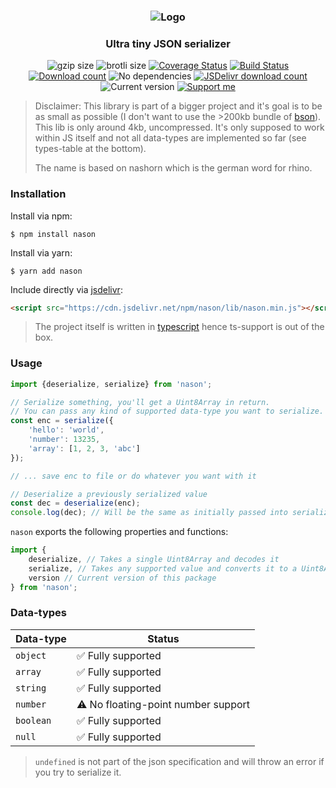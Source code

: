 <h3 align="center">
    <img src="https://user-images.githubusercontent.com/30767528/78268115-0b6b7000-7508-11ea-85ff-d077fd144d3f.png" alt="Logo">
</h3>

<h3 align="center">
    Ultra tiny JSON serializer
</h3>

<p align="center">
  <img alt="gzip size" src="https://img.badgesize.io/https://cdn.jsdelivr.net/npm/nason/lib/nason.min.js?compression=gzip&style=flat-square">
  <img alt="brotli size" src="https://img.badgesize.io/https://cdn.jsdelivr.net/npm/nason/lib/nason.min.js?compression=brotli&style=flat-square">
  <a href='https://coveralls.io/github/Simonwep/nason?branch=master'><img
     src='https://img.shields.io/coveralls/github/Simonwep/nason?style=flat-square'
     alt='Coverage Status'/></a>
  <a href="https://github.com/Simonwep/nason/actions"><img
     alt="Build Status"
     src="https://img.shields.io/github/workflow/status/Simonwep/nason/CI?style=flat-square"/></a>
  <a href="https://www.npmjs.com/package/nason"><img
     alt="Download count"
     src="https://img.shields.io/npm/dm/nason.svg?style=popout-square"></a>
  <img alt="No dependencies" src="https://img.shields.io/badge/dependencies-none-27ae60.svg?style=popout-square">
  <a href="https://www.jsdelivr.com/package/npm/nason"><img
     alt="JSDelivr download count"
     src="https://data.jsdelivr.com/v1/package/npm/nason/badge"></a>
  <img alt="Current version"
       src="https://img.shields.io/github/tag/Simonwep/nason.svg?color=3498DB&label=version&style=flat-square">
  <a href="https://github.com/sponsors/Simonwep"><img
     alt="Support me"
     src="https://img.shields.io/badge/github-support-3498DB.svg?style=popout-square"></a>
</p>



> Disclaimer: This library is part of a bigger project and it's goal is to be as small as possible (I don't want to use the >200kb bundle of [bson](https://github.com/mongodb/js-bson)). This lib is only around 4kb, uncompressed.
> It's only supposed to work within JS itself and not all data-types are implemented so far (see types-table at the bottom).
>
> The name is based on nashorn which is the german word for rhino.


### Installation

Install via npm:
```shell
$ npm install nason
```

Install via yarn:
```shell
$ yarn add nason
```

Include directly via [jsdelivr](https://www.jsdelivr.com/package/npm/nason):
```html
<script src="https://cdn.jsdelivr.net/npm/nason/lib/nason.min.js"></script>
```

> The project itself is written in [typescript](https://www.typescriptlang.org/) hence ts-support is out of the box.

### Usage

```js
import {deserialize, serialize} from 'nason';

// Serialize something, you'll get a Uint8Array in return.
// You can pass any kind of supported data-type you want to serialize.
const enc = serialize({
    'hello': 'world',
    'number': 13235,
    'array': [1, 2, 3, 'abc']
});

// ... save enc to file or do whatever you want with it

// Deserialize a previously serialized value
const dec = deserialize(enc);
console.log(dec); // Will be the same as initially passed into serialize
```

`nason` exports the following properties and functions:
```js
import {
    deserialize, // Takes a single Uint8Array and decodes it
    serialize, // Takes any supported value and converts it to a Uint8Array
    version // Current version of this package
} from 'nason';
```

### Data-types

| Data-type | Status                             |
| --------- | ---------------------------------- |
| `object`  | ✅ Fully supported                  |
| `array`   | ✅ Fully supported                  |
| `string`  | ✅ Fully supported                  |
| `number`  | ⚠ No floating-point number support |
| `boolean` | ✅ Fully supported                  |
| `null`    | ✅ Fully supported                  |

> `undefined` is not part of the json specification and will throw an error if you try to serialize it.
